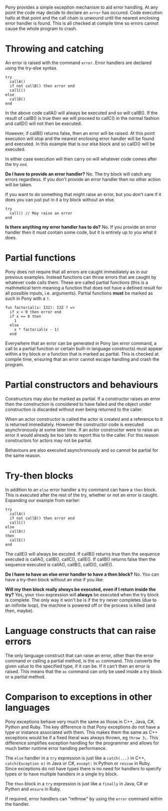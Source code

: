 Pony provides a simple exception mechanism to aid error handling. At any point the code may decide to declare an `error` has occured. Code execution halts at that point and the call chain is unwound until the nearest enclosing error handler is found. This is all checked at compile time so errors cannot cause the whole program to crash.

# Throwing and catching

An error is raised with the command `error`. Error handlers are declared using the try-else syntax.

```
try
  callA()
  if not callB() then error end
  callC()
else
  callD()
end
```

In the above code callA() will always be executed and so will callB(). If the result of callB() is true then we will proceed to callC() in the normal fashion and callD() will not then be executed.

However, if callB() returns false, then an error will be raised. At this point execution will stop and the nearest enclosing error handler will be found and executed. In this example that is our else block and so callD() will be executed.

In either case execution will then carry on will whatever code comes after the try `end`.

__Do I have to provide an error handler?__ No. The try block will catch any errors regardless. If you don't provide an error handler then no other action will be taken.

If you want to do something that might raise an error, but you don't care if it does you can just put in it a try block without an else.

```
try
  call() // May raise an error
end
```

__Is there anything my error handler has to do?__ No. If you provide an error handler then it must contain some code, but it is entirely up to you what it does.

# Partial functions

Pony does not require that all errors are caught immediately as in our previous examples. Instead functions can throw errors that are caught by whatever code calls them. These are called partial functions (this is a mathmetical term meaning a function that does not have a defined result for all possible inputs, i.e. arguments). Partial functions __must__ be marked as such in Pony with a `?`.

```
fun factorial(x: I32): I32 ? =>
  if x < 0 then error end
  if x == 0 then
    1
  else
    x * factorial(x - 1)
  end
```

Everywhere that an error can be generated in Pony (an error command, a call to a partial function or certain built-in language constructs) must appear within a try block or a function that is marked as partial. This is checked at compile time, ensuring that an error cannot escape handling and crash the program.

# Partial constructors and behaviours

Constructors may also be marked as partial. If a constructor raises an error then the construction is considered to have failed and the object under construction is discarded without ever being returned to the caller.

When an actor constructor is called the actor is created and a reference to it is returned immediately. However the constructor code is executed asynchronously at some later time. If an actor constructor were to raise an error it would already be too late to report this to the caller. For this reason constructors for actors may not be partial.

Behaviours are also executed asynchronously and so cannot be partial for the same reason.

# Try-then blocks

In addition to an `else` error handler a try command can have a `then` block. This is executed after the rest of the try, whether or not an error is caught. Expanding our example from earlier:

```
try
  callA()
  if not callB() then error end
  callC()
else
  callD()
then
  callE()
end
```

The callE() will always be excuted. If callB() returns true then the sequence executed is callA(), callB(), callC(), callE(). If callB() returns false then the sequence executed is callA(), callB(), callD(), callE().

__Do I have to have an else error handler to have a then block?__ No. You can have a try-then block without an else if you like.

__Will my then block really always be executed, even if I return inside the try?__ Yes, your `then` expression will __always__ be executed when the try block is complete. The only way it won't be is if the try never completes (due to an inifinite loop), the machine is powered off or the process is killed (and then, maybe).

# Language constructs that can raise errors

The only language construct that can raise an error, other than the error command or calling a partial method, is the `as` command. This converts the given value to the specified type, if it can be. If it can't then an error is raised. This means that the `as` command can only be used inside a try block or a partial method.

# Comparison to exceptions in other languages

Pony exceptions behave very much the same as those in C++, Java, C#, Python and Ruby. The key difference is that Pony exceptions do not have a type or instance associated with them. This makes them the same as C++ exceptions would be if a fixed literal was always thrown, eg `throw 3;`. This difference simplifies exception handling for the programmer and allows for much better runtime error handling performance.

The `else` handler in a `try` expression is just like a `catch(...)` in C++, `catch(Exception e)` in Java or C#, `except:` in Python or `rescue` in Ruby. Since exceptions do not have types there is no need for handlers to specify types or to have multiple handlers in a single try block.

The `then` block in a `try` expression is just like a `finally` in Java, C# or Python and `ensure` in Ruby.

If required, error handlers can "rethrow" by using the `error` command within the handler.
